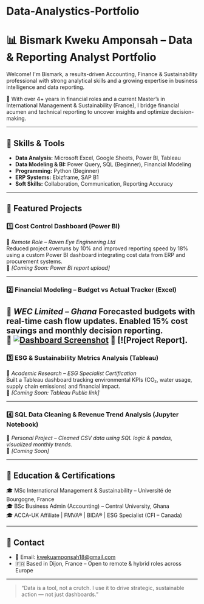 # Data-Analystics-Portfolio
# 📊 Bismark Kweku Amponsah – Data & Reporting Analyst Portfolio

Welcome! I'm Bismark, a results-driven Accounting, Finance & Sustainability professional with strong analytical skills and a growing expertise in business intelligence and data reporting.

💼 With over 4+ years in financial roles and a current Master’s in International Management & Sustainability (France), I bridge financial acumen and technical reporting to uncover insights and optimize decision-making.

---

## 🔧 Skills & Tools

- **Data Analysis:** Microsoft Excel, Google Sheets, Power BI, Tableau  
- **Data Modeling & BI:** Power Query, SQL (Beginner), Financial Modeling  
- **Programming:** Python (Beginner)  
- **ERP Systems:** Ebizframe, SAP B1  
- **Soft Skills:** Collaboration, Communication, Reporting Accuracy

---

## 📁 Featured Projects

### 1️⃣ Cost Control Dashboard (Power BI)
📌 *Remote Role – Raven Eye Engineering Ltd*  
Reduced project overruns by 10% and improved reporting speed by 18% using a custom Power BI dashboard integrating cost data from ERP and procurement systems.  
🔗 *[Coming Soon: Power BI report upload]*

---

### 2️⃣ Financial Modeling – Budget vs Actual Tracker (Excel)
📌 *WEC Limited – Ghana*
Forecasted budgets with real-time cash flow updates. Enabled 15% cost savings and monthly decision reporting.  
🔗 [![Dashboard Screenshot](./your-screenshot-file.png)](https://github.com/KwekuJr/Data-Analystics-Portfolio/blob/main/Dashboard%20Screenshot.png)
🔗 [![Project Report].
---

### 3️⃣ ESG & Sustainability Metrics Analysis (Tableau)
📌 *Academic Research – ESG Specialist Certification*  
Built a Tableau dashboard tracking environmental KPIs (CO₂, water usage, supply chain emissions) and financial impact.  
🔗 *[Coming Soon: Tableau Public link]*

---

### 4️⃣ SQL Data Cleaning & Revenue Trend Analysis (Jupyter Notebook)
📌 *Personal Project – Cleaned CSV data using SQL logic & pandas, visualized monthly trends.*  
🔗 *[Coming Soon]*

---

## 📘 Education & Certifications

🎓 MSc International Management & Sustainability – Université de Bourgogne, France  
🎓 BSc Business Admin (Accounting) – Central University, Ghana  
🎓 ACCA-UK Affiliate | FMVA® | BIDA® | ESG Specialist (CFI – Canada)

---

## 🔗 Contact

- 📧 Email: kwekuamponsah18@gmail.com  
- 🇫🇷 Based in Dijon, France – Open to remote & hybrid roles across Europe

---

> “Data is a tool, not a crutch. I use it to drive strategic, sustainable action — not just dashboards.”


